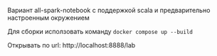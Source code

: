 Вариант all-spark-notebook с поддержкой scala и предварительно настроенным окружением

Для сборки исползовать команду `docker compose up --build`

Открывать по url: http://localhost:8888/lab